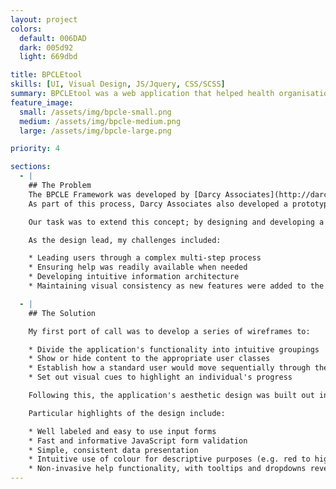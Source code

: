 ```yaml
---
layout: project
colors:
  default: 006DAD
  dark: 005d92
  light: 669dbd

title: BPCLEtool
skills: [UI, Visual Design, JS/Jquery, CSS/SCSS]
summary: BPCLEtool was a web application that helped health organisations improve and maintain clinical education best practices. Originally developed for the Victorian Department of Health, BPCLEtool was used by hundreds of health organisations across Australia.
feature_image:
  small: /assets/img/bpcle-small.png
  medium: /assets/img/bpcle-medium.png
  large: /assets/img/bpcle-large.png

priority: 4

sections:
  - |
    ## The Problem
    The BPCLE Framework was developed by [Darcy Associates](http://darcyassociates.com.au/) for the Victorian Department of Health, in order to define best practices in clinical learning environments.
    As part of this process, Darcy Associates also developed a prototype excel application that allowed health organisations to rate themselves against the framework and discover how they could improve their educational environments.

    Our task was to extend this concept; by designing and developing a modern, accessible, intuitive web application.

    As the design lead, my challenges included:

    * Leading users through a complex multi-step process
    * Ensuring help was readily available when needed
    * Developing intuitive information architecture
    * Maintaining visual consistency as new features were added to the application

  - |
    ## The Solution

    My first port of call was to develop a series of wireframes to:

    * Divide the application's functionality into intuitive groupings
    * Show or hide content to the appropriate user classes
    * Establish how a standard user would move sequentially through the application's functionality
    * Set out visual cues to highlight an individual's progress

    Following this, the application's aesthetic design was built out in an iterative process, with intermittent user acceptance testing validating or challenging design decisions.

    Particular highlights of the design include:

    * Well labeled and easy to use input forms
    * Fast and informative JavaScript form validation
    * Simple, consistent data presentation
    * Intuitive use of colour for descriptive purposes (e.g. red to highlight a bad result, green to highlight a good result)
    * Non-invasive help functionality, with tooltips and dropdowns revealing information at the point of need
---
```

